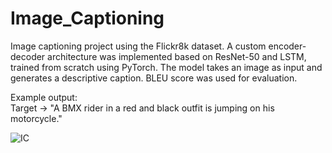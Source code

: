 # Image_Captioning
Image captioning project using the Flickr8k dataset. A custom encoder-decoder architecture was implemented based on ResNet-50 and LSTM, trained from scratch using PyTorch. The model takes an image as input and generates a descriptive caption. BLEU score was used for evaluation.  

Example output:  
Target → "A BMX rider in a red and black outfit is jumping on his motorcycle."  

![IC](https://github.com/user-attachments/assets/c98e07c0-1a2e-4a22-b21e-d52ccc8d483a)
